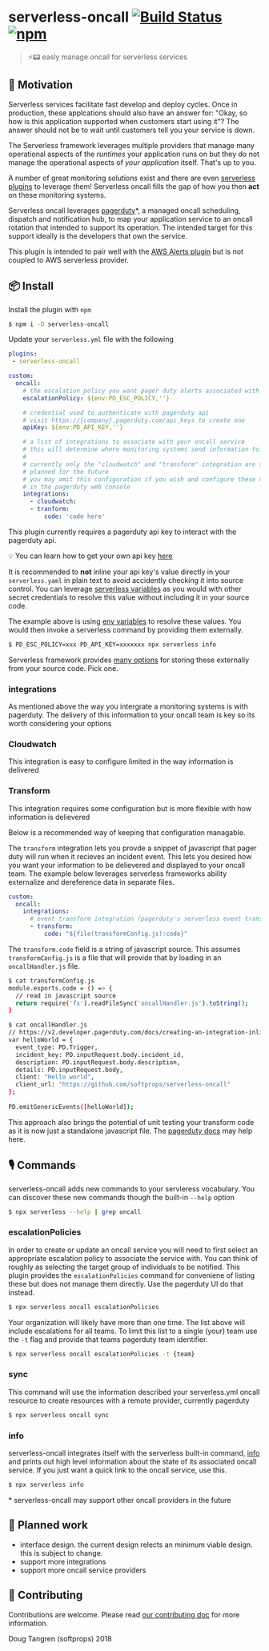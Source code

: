 # serverless-oncall [![Build Status](https://travis-ci.org/softprops/serverless-oncall.svg?branch=master)](https://travis-ci.org/softprops/serverless-oncall) [![npm](https://img.shields.io/npm/v/serverless-oncall.svg)](https://www.npmjs.com/package/serverless-oncall)

> ⚡📟 easly manage oncall for serverless services

## 🤔 Motivation

Serverless services facilitate fast develop and deploy cycles. Once in production, these applcations should also have an answer for: "Okay, so how is this application supported when customers start using it"? The answer should not be to wait until
customers tell you your service is down.

The Serverless framework leverages multiple providers that manage many operational aspects of the _runtimes_
your application runs on but they do not manage the operational aspects of _your application_ itself. That's up to you.

A number of great monitoring solutions exist and there are even [serverless plugins](https://github.com/ACloudGuru/serverless-plugin-aws-alerts) to leverage them! Serverless oncall fills the gap
of how you then **act** on these monitoring systems.

Serverless oncall leverages [pagerduty](https://www.pagerduty.com/)*, a managed oncall scheduling, dispatch and notification hub, to map your application service to an oncall rotation that
intended to support its operation. The intended target for this support ideally is the developers that own the service.

This plugin is intended to pair well with the [AWS Alerts plugin](https://github.com/ACloudGuru/serverless-plugin-aws-alerts) but is not coupled to AWS serverless provider.

## 📦 Install

Install the plugin with `npm`

```bash
$ npm i -D serverless-oncall
```

Update your `serverless.yml` file with the following

```yaml
plugins:
 - serverless-oncall

custom:
  oncall:
    # the escalation_policy you want pager duty alerts associated with
    escalationPolicy: ${env:PD_ESC_POLICY,''}

    # credential used to authenticate with pagerduty api
    # visit https://{company}.pagerduty.com/api_keys to create one
    apiKey: ${env:PD_API_KEY,''}

    # a list of integrations to associate with your oncall service
    # this will determine where monitoring systems send information to.
    #
    # currently only the "cloudwatch" and "transform" integration are supported but more integrations are
    # planned for the future
    # you may omit this configuration if you wish and configure these manually
    # in the pagerduty web console
    integrations:
      - cloudwatch:
      - tranform:
          code: 'code here'
```

This plugin currently requires a pagerduty api key to interact with the pagerduty api.

💡 You can learn how to get your own api key [here](https://support.pagerduty.com/docs/using-the-api)

It is recommended to
**not** inline your api key's value directly in your `serverless.yaml` in plain text to avoid accidently checking it into source control.
You can leverage [serverless variables](https://serverless.com/framework/docs/providers/aws/guide/variables/) as you would with other secret credentials to resolve this value without including it in your source code.

The example above is using [env variables](https://serverless.com/framework/docs/providers/aws/guide/variables#referencing-environment-variables) to resolve these values. You would then invoke a serverless command by providing them
externally.

```bash
$ PD_ESC_POLICY=xxx PD_API_KEY=xxxxxxx npx serverless info
```

Serverless framework provides [many options](https://serverless.com/framework/docs/providers/aws/guide/variables/) for storing these externally from your source code. Pick one.

### integrations

As mentioned above the way you intergrate a monitoring systems is with pagerduty.
The delivery of this information to your oncall team is key so its worth considering your options

### Cloudwatch

This integration is easy to configure limited in the way information is delivered

### Transform

This integration requires some configuration but is more flexible with how information is delievered

Below is a recommended way of keeping that configuration managable.

The `transform` integration lets you provde a snippet of javascript that pager duty will
run when it recieves an incident event. This lets you desired how you want your information
to be delievered and displayed to your oncall team. The example below leverages serverless frameworks ability externalize and dereference data in separate files.


```yaml
custom:
  oncall:
    integrations:
      # event transform integration (pagerduty's serverless event transformer)
      - transform:
          code: "${file(transformConfig.js):code}"
```

The `transform.code` field is a string of javascript source. This assumes
`transformConfig.js` is a file that will provide that by loading in
an `oncallHandler.js` file.

```sh
$ cat transformConfig.js
module.exports.code = () => {
  // read in javascript source
  return require('fs').readFileSync('oncallHandler.js').toString();
}
```

```sh
$ cat oncallHandler.js
// https://v2.developer.pagerduty.com/docs/creating-an-integration-inline
var helloWorld = {
  event_type: PD.Trigger,
  incident_key: PD.inputRequest.body.incident_id,
  description: PD.inputRequest.body.description,
  details: PD.inputRequest.body,
  client: "Hello world",
  client_url: "https://github.com/softprops/serverless-oncall"
};
​
PD.emitGenericEvents([helloWorld]);
```

This approach also brings the potential of unit testing your transform code as it is now
just a standalone javascript file. The
[pagerduty docs](https://v2.developer.pagerduty.com/docs/creating-an-integration-inline)
may help here.

## 🎙️ Commands

serverless-oncall adds new commands to your servleress vocabulary. You can discover these new commands though the built-in `--help` option

```bash
$ npx serverless --help | grep oncall
```

### escalationPolicies

In order to create or update an oncall service you will need to first select an appropriate escalation policy to associate the service with. You can think of roughly as selecting the target group of individuals to be notified. This plugin provides the `escalationPolicies` command for conveniene of listing these but does not manage them directly. Use the pagerduty UI do that instead.

```bash
$ npx serverless oncall escalationPolicies
```

Your organization will likely have more than one time. The list above will include escalations for
all teams. To limit this list to a single (your) team use the `-t` flag and provide that teams pagerduty team identifier.

```bash
$ npx serverless oncall escalationPolicies -t {team}
```

### sync

This command will use the information described your serverless.yml oncall resource
to create resources with a remote provider, currently pagerduty

```bash
$ npx serverless oncall sync
```

### info

serverless-oncall integrates itself with the serverless built-in command, [info](https://serverless.com/framework/docs/providers/aws/cli-reference/info/) and prints
out high level information about the state of its associated oncall service. If you just want a quick
link to the oncall service, use this.

```bash
$ npx serverless info
```

\* serverless-oncall may support other oncall providers in the future

## 🚧 Planned work

* interface design. the current design relects an minimum viable design. this is subject to change.
* support more integrations
* support more oncall service providers

## 👯 Contributing

Contributions are welcome. Please read [our contributing doc](CONTRIBUTING.md) for more information.

Doug Tangren (softprops) 2018